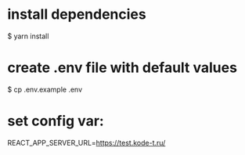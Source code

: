 # install dependencies
$ yarn install

# create .env file with default values
$ cp .env.example .env

# set config var: 
REACT_APP_SERVER_URL=https://test.kode-t.ru/
